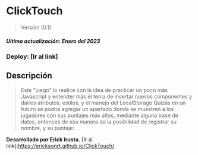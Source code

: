 # ClickTouch 
>Versión (0.1)
##### Ultima actualización: Enero del 2023

###  Deploy: [Ir al link]

## Descripción

> Este "juego" lo realice con la idea de practicar un poco más Javascript y entender más el tema de insertar nuevos componentes y darles atributos, estilos, y el manejo del LocalStorage
> Quizás en un futuro se podria agregar un apartado donde se muestren a los jugadores con sus puntajes más altos, mediante alguna base de datos, entonces de esa manera da la posibilidad de registrar su nombre, y su puntaje:



**Desarrollado por Erick Irusta.**
   [Ir al link]:<https://ericksonrt.github.io/ClickTouch/>
